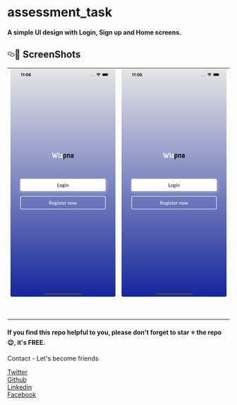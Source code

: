 # assessment_task

<h4>A simple UI design with Login, Sign up and Home screens.</h4>

<p align="center"><h2><a id="user-content--screenshots" class="anchor" aria-hidden="true" href="#-screenshots"><svg class="octicon octicon-link" viewBox="0 0 16 16" version="1.1" width="16" height="16" aria-hidden="true"><path fill-rule="evenodd" d="M4 9h1v1H4c-1.5 0-3-1.69-3-3.5S2.55 3 4 3h4c1.45 0 3 1.69 3 3.5 0 1.41-.91 2.72-2 3.25V8.59c.58-.45 1-1.27 1-2.09C10 5.22 8.98 4 8 4H4c-.98 0-2 1.22-2 2.5S3 9 4 9zm9-3h-1v1h1c1 0 2 1.22 2 2.5S13.98 12 13 12H9c-.98 0-2-1.22-2-2.5 0-.83.42-1.64 1-2.09V6.25c-1.09.53-2 1.84-2 3.25C6 11.31 7.55 13 9 13h4c1.45 0 3-1.69 3-3.5S14.5 6 13 6z"></path></svg></a><g-emoji class="g-emoji" alias="camera_flash" fallback-src="https://github.githubassets.com/images/icons/emoji/unicode/1f4f8.png">📸</g-emoji> ScreenShots</h2></p>
<p align="center">
<table>

<tbody>
<tr>
<td align="center"><a target="_blank" rel="noopener noreferrer" href="https://raw.githubusercontent.com/Wizpna/assessment_task/master/screenshots/Simulator%20Screen%20Shot%20-%20iPhone%2012%20Pro%20Max%20-%202021-11-04%20at%2023.06.37.png"><img src="https://raw.githubusercontent.com/Wizpna/assessment_task/master/screenshots/Simulator%20Screen%20Shot%20-%20iPhone%2012%20Pro%20Max%20-%202021-11-04%20at%2023.06.37.png" alt="" data-canonical-src="https://i.imgur.com/ipUdGyk.png" style="max-width:100%;"></a></td>
<td align="center"><a target="_blank" rel="noopener noreferrer" href="https://raw.githubusercontent.com/Wizpna/assessment_task/master/screenshots/Simulator%20Screen%20Shot%20-%20iPhone%2012%20Pro%20Max%20-%202021-11-04%20at%2023.06.37.png"><img src="https://raw.githubusercontent.com/Wizpna/assessment_task/master/screenshots/Simulator%20Screen%20Shot%20-%20iPhone%2012%20Pro%20Max%20-%202021-11-04%20at%2023.06.37.png" alt="" data-canonical-src="https://i.imgur.com/u1rCsZ8.png" style="max-width:100%;"></a></td>
</tr>
<tr>
<td align="center"><a target="_blank" rel="noopener noreferrer" href="https://lh3.googleusercontent.com/wt7Rd8nF4Ccm7-TmntYSdV2YaHzYplFkFX9jK5cu2MANNFpWuR5UIc1DD73SL6kW9YM=w720-h310-rw"><img src="https://lh3.googleusercontent.com/wt7Rd8nF4Ccm7-TmntYSdV2YaHzYplFkFX9jK5cu2MANNFpWuR5UIc1DD73SL6kW9YM=w720-h310-rw" alt="" data-canonical-src="https://i.imgur.com/rujH2xz.png" style="max-width:100%;"></a></td>
<td align="center"><a target="_blank" rel="noopener noreferrer" href="https://lh3.googleusercontent.com/dFLrBGZmu4_StiVdJj1Xz156I-a9w6Z2aCKD8jwCXZzfB6SZXXLkJlb8__N5by45d2Jj=w720-h310-rw"><img src="https://lh3.googleusercontent.com/dFLrBGZmu4_StiVdJj1Xz156I-a9w6Z2aCKD8jwCXZzfB6SZXXLkJlb8__N5by45d2Jj=w720-h310-rw" alt="" data-canonical-src="https://i.imgur.com/gOx5T8H.png" style="max-width:100%;"></a></td>
</tr>
<tr>
<td align="center"><a target="_blank" rel="noopener noreferrer" href="https://lh3.googleusercontent.com/XhYtYsQVeRDv5pn4kWzKfpjwcofPpsdRr2ISvxiCw3kQ1WgGZLmQb-c06mCnOJJFyWc=w720-h310-rw"><img src="https://lh3.googleusercontent.com/XhYtYsQVeRDv5pn4kWzKfpjwcofPpsdRr2ISvxiCw3kQ1WgGZLmQb-c06mCnOJJFyWc=w720-h310-rw" alt="" data-canonical-src="https://i.imgur.com/RubqN3Z.png" style="max-width:100%;"></a></td>
<td align="center"><a target="_blank" rel="noopener noreferrer" href="https://lh3.googleusercontent.com/UK71yaAN7e447_i8RTGkmmQil6uIs99pxu7_M-bprZ7Uc4XrHMfCnzSzKIV8UiTxk-xi=w720-h310-rw"><img src="https://lh3.googleusercontent.com/UK71yaAN7e447_i8RTGkmmQil6uIs99pxu7_M-bprZ7Uc4XrHMfCnzSzKIV8UiTxk-xi=w720-h310-rw" alt="" data-canonical-src="https://i.imgur.com/D2Ucb2t.png" style="max-width:100%;"></a></td>
</tr>
</tbody>
</table>
</p>


<h4>If you find this repo helpful to you, please don't forget to star ⭐ the repo 😉, it's FREE. </h4>

Contact - Let's become friends

<a href="https://twitter.com/Promise_Amadi1">Twitter</a></br>
<a href="https://github.com/Wizpna">Github</a></br>
<a href="https://www.linkedin.com/in/promise-amadi-101759a1/">Linkedin</a></br>
<a href="https://www.facebook.com/promise.nzubechi.amadi">Facebook</a>

